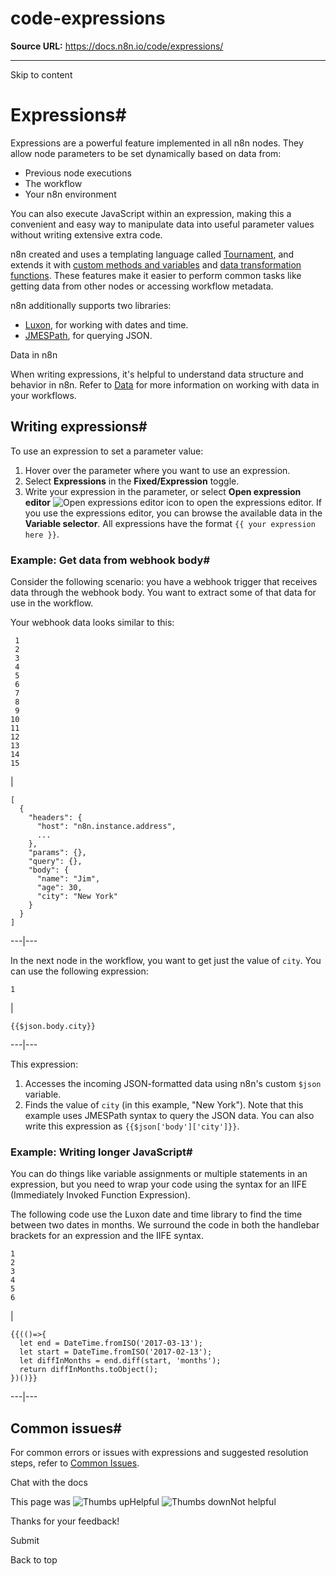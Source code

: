 # code-expressions

**Source URL:** https://docs.n8n.io/code/expressions/

---

Skip to content 

[ ](https://github.com/n8n-io/n8n-docs/edit/main/docs/code/expressions.md "Edit this page")

# Expressions#

Expressions are a powerful feature implemented in all n8n nodes. They allow node parameters to be set dynamically based on data from:

  * Previous node executions
  * The workflow
  * Your n8n environment



You can also execute JavaScript within an expression, making this a convenient and easy way to manipulate data into useful parameter values without writing extensive extra code.

n8n created and uses a templating language called [Tournament](https://github.com/n8n-io/tournament), and extends it with [custom methods and variables](../builtin/overview/) and [data transformation functions](../builtin/data-transformation-functions/). These features make it easier to perform common tasks like getting data from other nodes or accessing workflow metadata.

n8n additionally supports two libraries:

  * [Luxon](https://github.com/moment/luxon/), for working with dates and time.
  * [JMESPath](https://jmespath.org/), for querying JSON.



Data in n8n

When writing expressions, it's helpful to understand data structure and behavior in n8n. Refer to [Data](../../data/) for more information on working with data in your workflows.

## Writing expressions#

To use an expression to set a parameter value:

  1. Hover over the parameter where you want to use an expression.
  2. Select **Expressions** in the **Fixed/Expression** toggle.
  3. Write your expression in the parameter, or select **Open expression editor** ![Open expressions editor icon](../../_images/common-icons/open-expression-editor.png) to open the expressions editor. If you use the expressions editor, you can browse the available data in the **Variable selector**. All expressions have the format `{{ your expression here }}`.



### Example: Get data from webhook body#

Consider the following scenario: you have a webhook trigger that receives data through the webhook body. You want to extract some of that data for use in the workflow.

Your webhook data looks similar to this:
    
    
     1
     2
     3
     4
     5
     6
     7
     8
     9
    10
    11
    12
    13
    14
    15

| 
    
    
    [
      {
        "headers": {
          "host": "n8n.instance.address",
          ...
        },
        "params": {},
        "query": {},
        "body": {
          "name": "Jim",
          "age": 30,
          "city": "New York"
        }
      }
    ]
      
  
---|---  
  
In the next node in the workflow, you want to get just the value of `city`. You can use the following expression:
    
    
    1

| 
    
    
    {{$json.body.city}}
      
  
---|---  
  
This expression:

  1. Accesses the incoming JSON-formatted data using n8n's custom `$json` variable.
  2. Finds the value of `city` (in this example, "New York"). Note that this example uses JMESPath syntax to query the JSON data. You can also write this expression as `{{$json['body']['city']}}`.



### Example: Writing longer JavaScript#

You can do things like variable assignments or multiple statements in an expression, but you need to wrap your code using the syntax for an IIFE (Immediately Invoked Function Expression).

The following code use the Luxon date and time library to find the time between two dates in months. We surround the code in both the handlebar brackets for an expression and the IIFE syntax.
    
    
    1
    2
    3
    4
    5
    6

| 
    
    
    {{(()=>{
      let end = DateTime.fromISO('2017-03-13');
      let start = DateTime.fromISO('2017-02-13');
      let diffInMonths = end.diff(start, 'months');
      return diffInMonths.toObject();
    })()}}
      
  
---|---  
  
## Common issues#

For common errors or issues with expressions and suggested resolution steps, refer to [Common Issues](../cookbook/expressions/common-issues/).

Chat with the docs

This page was ![Thumbs up](/_images/assets/thumb_up.png)Helpful  ![Thumbs down](/_images/assets/thumb_down.png)Not helpful 

Thanks for your feedback! 

Submit 

Back to top